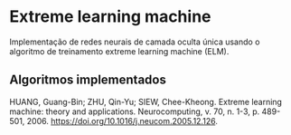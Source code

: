 # Extreme learning machine
Implementação de redes neurais de camada oculta única usando o algoritmo de treinamento extreme learning machine (ELM).

## Algoritmos implementados
<a id="1"></a> 
HUANG, Guang-Bin; ZHU, Qin-Yu; SIEW, Chee-Kheong. 
Extreme learning machine: theory and applications. 
Neurocomputing, 
v. 70, n. 1-3, p. 489-501, 2006.
https://doi.org/10.1016/j.neucom.2005.12.126.
